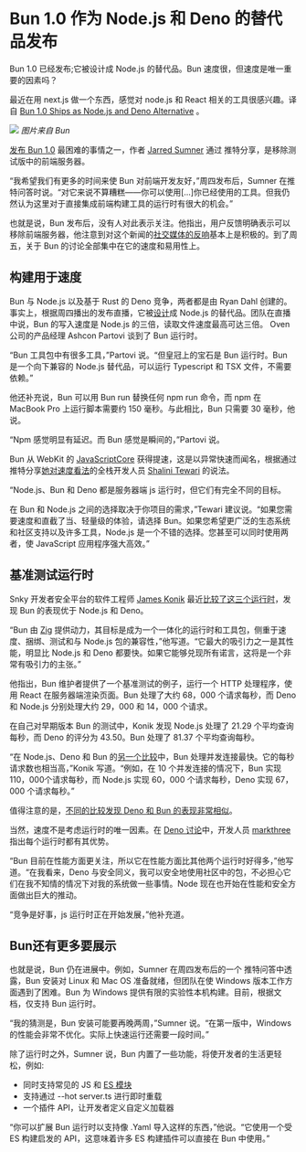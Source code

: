 # Bun 1.0 作为 Node.js 和 Deno 的替代品发布

Bun 1.0 已经发布;它被设计成 Node.js 的替代品。Bun 速度很，但速度是唯一重要的因素吗？

最近在用 next.js 做一个东西，感觉对 node.js 和 React 相关的工具很感兴趣。译自 [Bun 1.0 Ships as Node.js and Deno Alternative](https://thenewstack.io/bun-1-0-ships-as-node-js-and-deno-alternative/) 。

![](https://cdn.thenewstack.io/media/2023/09/acec7ac0-bun.png)
*图片来自 Bun*

[发布 Bun 1.0](https://bun.sh/blog/bun-v1.0) 最困难的事情之一，作者 [Jarred Sumner](https://github.com/Jarred-Sumner) 通过 推特分享，是移除测试版中的前端服务器。

“我希望我们有更多的时间来使 Bun 对前端开发友好，”周四发布后，Sumner 在推特问答时说。“对它来说不算糟糕——你可以使用[...]你已经使用的工具。但我仍然认为这里对于直接集成前端构建工具的运行时有很大的机会。”

也就是说，Bun 发布后，没有人对此表示关注。他指出，用户反馈明确表示可以移除前端服务器，他注意到对这个新闻的[社交媒体的反响](https://twitter.com/jarredsumner/status/1699756697806660083)基本上是积极的。到了周五，关于 Bun 的讨论全部集中在它的速度和易用性上。

## 构建用于速度

Bun 与 Node.js 以及基于 Rust 的 Deno 竞争，两者都是由 Ryan Dahl 创建的。事实上，根据周四播出的发布直播，它被[设计](https://thenewstack.io/meet-bun-a-javascript-runtime-for-the-whole-dev-lifecycle/)成 Node.js 的替代品。团队在直播中说，Bun 的写入速度是 Node.js 的三倍，读取文件速度最高可达三倍。 Oven 公司的产品经理 Ashcon Partovi 谈到了 Bun 运行时。

“Bun 工具包中有很多工具，”Partovi 说。“但皇冠上的宝石是 Bun 运行时。Bun 是一个向下兼容的 Node.js 替代品，可以运行 Typescript 和 TSX 文件，不需要依赖。”

他还补充说，Bun 可以用 Bun run 替换任何 npm run 命令，而 npm 在 MacBook Pro 上运行脚本需要约 150 毫秒。与此相比，Bun 只需要 30 毫秒，他说。

“Npm 感觉明显有延迟。而 Bun 感觉是瞬间的，”Partovi 说。

Bun 从 WebKit 的 [JavaScriptCore](https://developer.apple.com/documentation/javascriptcore) 获得提速，这是以异常快速而闻名，根据通过推特分享[她对速度看法](https://twitter.com/maybeshalinii/status/1701198811119403022)的全栈开发人员 [Shalini Tewari](https://twitter.com/maybeshalinii) 的说法。

“Node.js、Bun 和 Deno 都是服务器端 js 运行时，但它们有完全不同的目标。

在 Bun 和 Node.js 之间的选择取决于你项目的需求，”Tewari 建议说。“如果您需要速度和直截了当、轻量级的体验，请选择 Bun。如果您希望更广泛的生态系统和社区支持以及许多工具，Node.js 是一个不错的选择。您甚至可以同时使用两者，使 JavaScript 应用程序强大高效。”

## 基准测试运行时

Snky 开发者安全平台的软件工程师 [James Konik](https://snyk.io/contributors/james-konik/) 最近[比较了这三个运行时](https://snyk.io/blog/javascript-runtime-compare-node-deno-bun/)，发现 Bun 的表现优于 Node.js 和 Deno。

“Bun 由 [Zig](https://ziglang.org/) 提供动力，其目标是成为一个一体化的运行时和工具包，侧重于速度、捆绑、测试和与 Node.js 包的兼容性，”他写道。“它最大的吸引力之一是其性能，明显比 Node.js 和 Deno 都要快。如果它能够兑现所有诺言，这将是一个非常有吸引力的主张。”

他指出，Bun 维护者提供了一个基准测试的例子，运行一个 HTTP 处理程序，使用 React 在服务器端渲染页面。Bun 处理了大约 68，000 个请求每秒，而 Deno 和 Node.js 分别处理大约 29，000 和 14，000 个请求。

在自己对早期版本 Bun 的测试中，Konik 发现 Node.js 处理了 21.29 个平均查询每秒，而 Deno 的评分为 43.50。Bun 处理了 81.37 个平均查询每秒。

“在 Node.js、Deno 和 Bun 的[另一个比较](https://medium.com/deno-the-complete-reference/node-js-vs-deno-vs-bun-vs-go-a-re-look-at-the-performance-with-json-request-response-aacbb29aa0a0)中，Bun 处理并发连接最快。它的每秒请求数也相当高，”Konik 写道。“例如，在 10 个并发连接的情况下，Bun 实现110，000个请求每秒，而 Node.js 实现 60，000 个请求每秒，Deno 实现 67，000 个请求每秒。”

值得注意的是，[不同的比较发现 Deno 和 Bun 的表现非常相似](https://medium.com/deno-the-complete-reference/node-js-vs-deno-vs-bun-vs-go-a-re-look-at-the-hello-world-performance-d90b76ad61a5)。

当然，速度不是考虑运行时的唯一因素。在 [Deno 讨论](https://github.com/denoland/deno/discussions/20429#discussioncomment-6955031)中，开发人员 [markthree](https://github.com/markthree) 指出每个运行时都有其优势。

“Bun 目前在性能方面更关注，所以它在性能方面比其他两个运行时好得多，”他写道。“在我看来，Deno 与安全同义，我可以安全地使用社区中的包，不必担心它们在我不知情的情况下对我的系统做一些事情。Node 现在也开始在性能和安全方面做出巨大的推动。

“竞争是好事，js 运行时正在开始发展，”他补充道。

## Bun还有更多要展示

也就是说，Bun 仍在进展中。例如，Sumner 在周四发布后的一个 推特问答中透露，Bun 安装对 Linux 和 Mac OS 准备就绪，但团队在使 Windows 版本工作方面遇到了困难。Bun 为 Windows 提供有限的实验性本机构建。目前，根据文档，仅支持 Bun 运行时。

“我的猜测是，Bun 安装可能要再晚两周，”Sumner 说。“在第一版中，Windows 的性能会非常不优化。实际上快速运行还需要一段时间。”

除了运行时之外，Sumner 说，Bun 内置了一些功能，将使开发者的生活更轻松，例如:

- 同时支持常见的 JS 和 [ES 模块](https://hacks.mozilla.org/2018/03/es-modules-a-cartoon-deep-dive/)
- 支持通过 --hot server.ts 进行即时重载
- 一个插件 API，让开发者定义自定义加载器

“你可以扩展 Bun 运行时以支持像 .Yaml 导入这样的东西，”他说。“它使用一个受 ES 构建启发的 API，这意味着许多 ES 构建插件可以直接在 Bun 中使用。”
